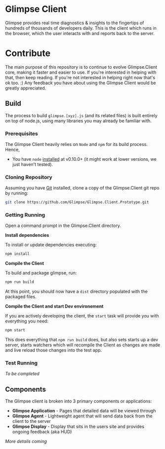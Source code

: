 # Glimpse Client

Glimpse provides real time diagnostics & insights to the fingertips of
hundreds of thousands of developers daily. This is the client which runs in the
browser, which the user interacts with and reports back to the server.

# Contribute

The main purpose of this repository is to continue to evolve Glimpse.Client core,
making it faster and easier to use. If you're interested in helping with
that, then keep reading. If you're not interested in helping right now that's
ok too. :) Any feedback you have about using the Glimpse Client would be
greatly appreciated.

## Build

The process to build `glimpse.[xyz].js` (and its related files) is built
entirely on top of node.js, using many libraries you may already be familiar
 with.

### Prerequisites

The Glimpse Client heavily relies on `Node` and `npm` for its
build process. Hence,

* You have `node` [installed](nodejs.org) at v0.10.0+ (it might work at lower versions, we just haven't tested).

### Cloning Repository

Assuming you have [Git](http://git-scm.com/) installed, clone a copy of the
Glimpse.Client git repo by running:

```sh
git clone https://github.com/Glimpse/Glimpse.Client.Prototype.git
```

### Getting Running

Open a command prompt in the Glimpse.Client directory.

**Install dependencies**

To install or update dependencies executing:

```sh
npm install
```

**Compile the Client**

To build and package glimpse, run:

```sh
npm run build
```

At this point, you should now have a `dist` directory populated
with the packaged files.

**Compile the Client and start Dev environement**

If you are actively developing the client, the `start` task will provide you with
everything you need:

```sh
npm start
```

This does everything that `npm run build` does, but also sets starts up a dev
server, starts watchers which will recompile the Client as changes are made and
live reload those changes into the test app.

### Test Running

*To be completed*

## Components

The Glimpse client is broken into 3 primary components or applications:

 - **Glimpse Application** - Pages that detailed data will be viewed through
 - **Glimpse Agent** - Lightweight agent that will send data back from the client to the server
 - **Glimpse Display** - Display that sits in the users site and provides ongoing feedback (aka HUD)

 *More details coming*
